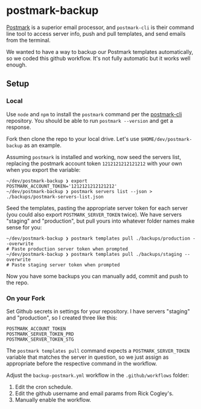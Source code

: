 # postmark-backup

[Postmark](https://postmarkapp.com/) is a superior email processor, and `postmark-cli` is their command line tool to access server info, push and pull templates, and send emails from the terminal.  

We wanted to have a way to backup our Postmark templates automatically, so we coded this github workflow. It's not fully automatic but it works well enough. 

## Setup
### Local

Use `node` and `npm` to install the `postmark` command per the [postmark-cli](https://github.com/wildbit/postmark-cli) repository. You should be able to run `postmark --version` and get a response. 

Fork then clone the repo to your local drive. Let's use `$HOME/dev/postmark-backup` as an example. 

Assuming `postmark` is installed and working, now seed the servers list, replacing the postmark account token `1212121212121212` with your own when you export the variable: 

```
~/dev/postmark-backup ❯ export POSTMARK_ACCOUNT_TOKEN='1212121212121212'
~/dev/postmark-backup ❯ postmark servers list --json > ./backups/postmark-servers-list.json 
```

Seed the templates, pasting the appropriate server token for each server (you could also export `POSTMARK_SERVER_TOKEN` twice). We have servers "staging" and "production", but pull yours into whatever folder names make sense for you: 

```
~/dev/postmark-backup ❯ postmark templates pull ./backups/production --overwrite
# Paste production server token when prompted
~/dev/postmark-backup ❯ postmark templates pull ./backups/staging --overwrite
# Paste staging server token when prompted
```

Now you have some backups you can manually add, commit and push to the repo. 

### On your Fork

Set Github secrets in settings for your repository. I have servers "staging" and "production", so I created three like this: 

```
POSTMARK_ACCOUNT_TOKEN
POSTMARK_SERVER_TOKEN_PRD
POSTMARK_SERVER_TOKEN_STG
```

The `postmark templates pull` command expects a `POSTMARK_SERVER_TOKEN` variable that matches the server in question, so we just assign as appropriate before the respective command in the workflow. 

Adjust the `backup-postmark.yml` workflow in the `.github/workflows` folder: 

1. Edit the cron schedule. 
2. Edit the github username and email params from Rick Cogley's. 
3. Manually enable the workflow. 